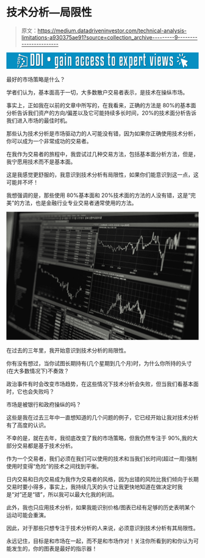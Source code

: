 # 技术分析—局限性

> 原文：<https://medium.datadriveninvestor.com/technical-analysis-limitations-a930375ae91?source=collection_archive---------9----------------------->

[![](img/603795cd1ae2bb67dfa11effb18bbfe3.png)](http://www.track.datadriveninvestor.com/1B9E)

最好的市场策略是什么？

学者们认为，基本面高于一切，大多数散户交易者表示，是技术在操纵市场。

事实上，正如我在以前的文章中所写的，在我看来，正确的方法是 80%的基本面分析告诉我们资产的方向/偏差以及它可能持续多长时间，20%的技术面分析告诉我们进入市场的最佳时机。

那些认为技术分析是市场驱动力的人可能没有错，因为如果你正确使用技术分析，你可以成为一个非常成功的交易者。

在我作为交易者的旅程中，我尝试过几种交易方法，包括基本面分析方法，但是，我宁愿用技术而不是基本面。

这是我感觉更舒服的，我意识到技术分析有局限性，如果你们能意识到这一点，这可能并不坏！

我想强调的是，那些使用 80%基本面和 20%技术面的方法的人没有错，这是“完美”的方法，也是金融行业专业交易者通常使用的方法。

![](img/f1b616854f466465787685c54019231f.png)

在过去的三年里，我开始意识到技术分析的局限性。

你有没有想过，当你试图长期持有(几个星期到几个月)时，为什么你所持的头寸(在大多数情况下)不奏效？

政治事件有时会改变市场趋势，在这些情况下技术分析会失败，但当我们看基本面时，它也会失败吗？

市场是被银行和政府操纵的吗？

这些是我在过去三年中一直想知道的几个问题的例子，它已经开始让我对技术分析有了高度的认识。

不幸的是，就在去年，我彻底改变了我的市场策略，但我仍然专注于 90%,我的大部分交易都是基于技术分析。

作为一个交易者，我们必须在我们可以使用的技术和当我们长时间(超过一周)强制使用时变得“危险”的技术之间找到平衡。

日内交易和日内交易成为我作为交易者的风格，因为出错的风险比我们倾向于长期交易时要小得多，事实上，我持续几天的头寸让我更快地知道在做决定时我是“对”还是“错”，所以我可以最大化我的利润。

此外，我也只应用技术分析，如果我能识别价格/图表已经有足够的历史表明某个运动可能会重演。

因此，对于那些只想专注于技术分析的人来说，必须意识到技术分析有其局限性。

永远记住，目标是和市场在一起，而不是和市场作对！关注你所看到的和你认为可能发生的，你的图表是最好的指示器！